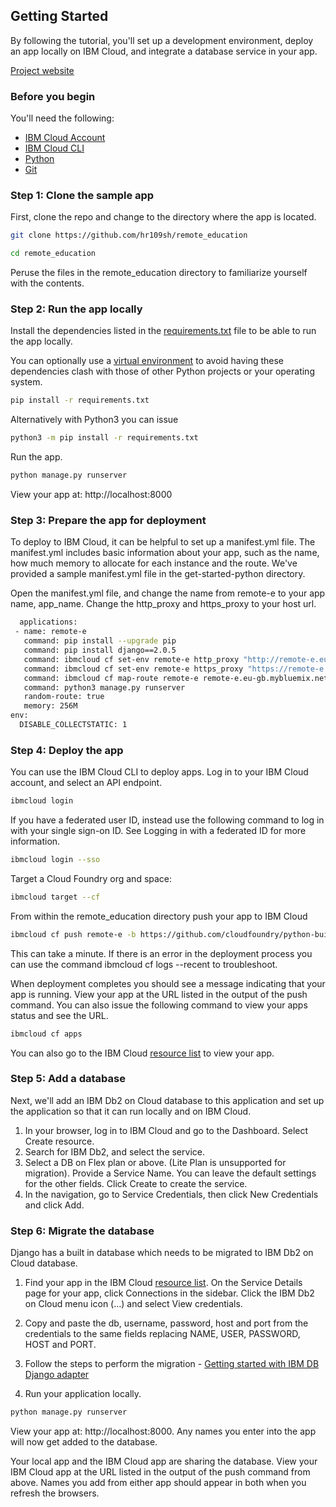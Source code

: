 ## Getting Started

By following the tutorial, you'll set up a development environment, deploy an app locally on IBM Cloud, and integrate a database service in your app.

[Project website](https://github.com/hr109sh/remote_education)

### Before you begin

You'll need the following:

* [IBM Cloud Account](https://cloud.ibm.com/registration)
* [IBM Cloud CLI](https://cloud.ibm.com/docs/cli/reference/ibmcloud?topic=cloud-cli-install-ibmcloud-cli)
* [Python](https://www.python.org/downloads)
* [Git](https://git-scm.com/downloads)

### Step 1: Clone the sample app

First, clone the repo and change to the directory where the app is located.

```bash
git clone https://github.com/hr109sh/remote_education
```

```bash
cd remote_education
```

Peruse the files in the remote_education directory to familiarize yourself with the contents.

### Step 2: Run the app locally

Install the dependencies listed in the [requirements.txt](https://github.com/hr109sh/remote_education/blob/master/requirements.txt) file to be able to run the app locally.

You can optionally use a [virtual environment](https://packaging.python.org/tutorials/installing-packages/#creating-and-using-virtual-environments) to avoid having these dependencies clash with those of other Python projects or your operating system.

```bash
pip install -r requirements.txt
```

Alternatively with Python3 you can issue

```bash
python3 -m pip install -r requirements.txt
```

Run the app.

```bash
python manage.py runserver
```

View your app at: http://localhost:8000

### Step 3: Prepare the app for deployment

To deploy to IBM Cloud, it can be helpful to set up a manifest.yml file. The manifest.yml includes basic information about your app, such as the name, how much memory to allocate for each instance and the route. We've provided a sample manifest.yml file in the get-started-python directory.

Open the manifest.yml file, and change the name from remote-e to your app name, app_name. Change the http_proxy and https_proxy to your host url.

```bash
  applications:
 - name: remote-e
   command: pip install --upgrade pip
   command: pip install django==2.0.5
   command: ibmcloud cf set-env remote-e http_proxy "http://remote-e.eu-gb.mybluemix.net:8080"
   command: ibmcloud cf set-env remote-e https_proxy "https://remote-e.eu-gb.mybluemix.net:8081"
   command: ibmcloud cf map-route remote-e remote-e.eu-gb.mybluemix.net --port 8080
   command: python3 manage.py runserver
   random-route: true
   memory: 256M
env:
  DISABLE_COLLECTSTATIC: 1
```

### Step 4: Deploy the app

You can use the IBM Cloud CLI to deploy apps.
Log in to your IBM Cloud account, and select an API endpoint.

```bash
ibmcloud login
```

If you have a federated user ID, instead use the following command to log in with your single sign-on ID. See Logging in with a federated ID for more information.

```bash
ibmcloud login --sso
```

Target a Cloud Foundry org and space:

```bash
ibmcloud target --cf
```

From within the remote_education directory push your app to IBM Cloud

```bash
ibmcloud cf push remote-e -b https://github.com/cloudfoundry/python-buildpack.git -c "python3 manage.py runserver 0.0.0.0:8080" -u none
```

This can take a minute. If there is an error in the deployment process you can use the command ibmcloud cf logs <Your-App-Name> --recent to troubleshoot.

When deployment completes you should see a message indicating that your app is running. View your app at the URL listed in the output of the push command. You can also issue the following command to view your apps status and see the URL.

```bash
ibmcloud cf apps
```

You can also go to the IBM Cloud [resource list](https://cloud.ibm.com/resources) to view your app.

### Step 5: Add a database

Next, we'll add an IBM Db2 on Cloud database to this application and set up the application so that it can run locally and on IBM Cloud.

1. In your browser, log in to IBM Cloud and go to the Dashboard. Select Create resource.
2. Search for IBM Db2, and select the service.
3. Select a DB on Flex plan or above. (Lite Plan is unsupported for migration). Provide a Service Name.  You can leave the default settings for the other fields. Click Create to create the service.
4. In the navigation, go to Service Credentials, then click New Credentials and click Add.


### Step 6: Migrate the database

Django has a built in database which needs to be migrated to IBM Db2 on Cloud database.

1. Find your app in the IBM Cloud [resource list](https://cloud.ibm.com/resources). On the Service Details page for your app, click Connections in the sidebar. Click the IBM Db2 on Cloud menu icon (…) and select View credentials.

2. Copy and paste the db, username, password, host and port from the credentials to the same fields replacing NAME, USER, PASSWORD, HOST and PORT.

3. Follow the steps to perform the migration - [Getting started with IBM DB Django adapter](https://github.com/ibmdb/python-ibmdb-django/blob/master/README.md)

4. Run your application locally.

```bash
python manage.py runserver
```

View your app at: http://localhost:8000. Any names you enter into the app will now get added to the database.

Your local app and the IBM Cloud app are sharing the database. View your IBM Cloud app at the URL listed in the output of the push command from above. Names you add from either app should appear in both when you refresh the browsers.

